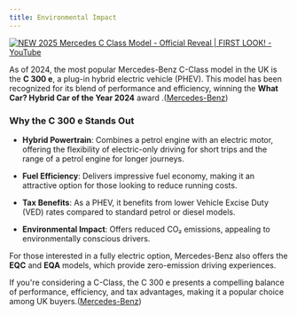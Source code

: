 ```yaml
---
title: Environmental Impact
---
```



[![NEW 2025 Mercedes C Class Model - Official Reveal | FIRST LOOK! - YouTube](https://tse3.mm.bing.net/th?id=OIP.cvcpbzTsHGGfm2gL1QXuHAHaEK\&pid=Api)](https://www.youtube.com/watch?v=M0eXnDhZAYs)

As of 2024, the most popular Mercedes-Benz C-Class model in the UK is the **C 300 e**, a plug-in hybrid electric vehicle (PHEV). This model has been recognized for its blend of performance and efficiency, winning the **What Car? Hybrid Car of the Year 2024** award .([Mercedes-Benz][1])

### Why the C 300 e Stands Out

* **Hybrid Powertrain**: Combines a petrol engine with an electric motor, offering the flexibility of electric-only driving for short trips and the range of a petrol engine for longer journeys.

* **Fuel Efficiency**: Delivers impressive fuel economy, making it an attractive option for those looking to reduce running costs.

* **Tax Benefits**: As a PHEV, it benefits from lower Vehicle Excise Duty (VED) rates compared to standard petrol or diesel models.

* **Environmental Impact**: Offers reduced CO₂ emissions, appealing to environmentally conscious drivers.

For those interested in a fully electric option, Mercedes-Benz also offers the **EQC** and **EQA** models, which provide zero-emission driving experiences.

If you're considering a C-Class, the C 300 e presents a compelling balance of performance, efficiency, and tax advantages, making it a popular choice among UK buyers.([Mercedes-Benz][1])

[1]: https://www.mercedes-benz.co.uk/passengercars/models/saloon/c-class/overview.html?utm_source=chatgpt.com "C-Class Saloon | Mercedes-Benz"
